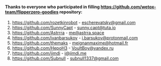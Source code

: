 #### Thanks to everyone who participated in filling https://github.com/wetox-team/flipperzero-goodies repository:

1. https://github.com/rozetkinrobot - escherevatsky@gmail.com
2. https://github.com/SunnyCapt - sunny.capt@tuta.io
3. https://github.com/Astrrra - me@astrra.space
4. https://github.com/ivanbarsukov - i.barsukov@protonmail.com
5. https://github.com/themaks - meignanmaxime@hotmail.fr
6. https://github.com/HepoH3 - VoultBoy@yandex.ru 
7. https://github.com/jimdi - i@jimdi.me
8. https://github.com/Subnull - subnull1337@gmail.com
